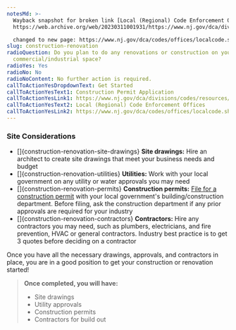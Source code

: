 ```yaml
---
notesMd: >-
  Wayback snapshot for broken link [Local (Regional) Code Enforcement Offices]:
  https://web.archive.org/web/20230311001931/https://www.nj.gov/dca/divisions/codes/offices/localcode.html

  changed to new page: https://www.nj.gov/dca/codes/offices/localcode.shtml
slug: construction-renovation
radioQuestion: Do you plan to do any renovations or construction on your
  commercial/industrial space?
radioYes: Yes
radioNo: No
radioNoContent: No further action is required.
callToActionYesDropdownText: Get Started
callToActionYesText1: Construction Permit Application
callToActionYesLink1: https://www.nj.gov/dca/divisions/codes/resources/constructionpermitforms.html
callToActionYesText2: Local (Regional) Code Enforcement Offices
callToActionYesLink2: https://www.nj.gov/dca/codes/offices/localcode.shtml
---
```


### Site Considerations

- []{construction-renovation-site-drawings} **Site drawings:** Hire an architect to create site drawings that meet your business needs and budget
- []{construction-renovation-utilities} **Utilities:** Work with your local government on any utility or water approvals you may need
- []{construction-renovation-permits} **Construction permits:** [File for a construction permit](https://www.nj.gov/dca/divisions/codes/resources/constructionpermitforms.html) with your local government's building/construction department. Before filing, ask the construction department if any prior approvals are required for your industry
- []{construction-renovation-contractors} **Contractors:** Hire any contractors you may need, such as plumbers, electricians, and fire prevention, HVAC or general contractors. Industry best practice is to get 3 quotes before deciding on a contractor

Once you have all the necessary drawings, approvals, and contractors in place, you are in a good position to get your construction or renovation started!

> **Once completed, you will have:**
>
> - Site drawings
> - Utility approvals
> - Construction permits
> - Contractors for build out

